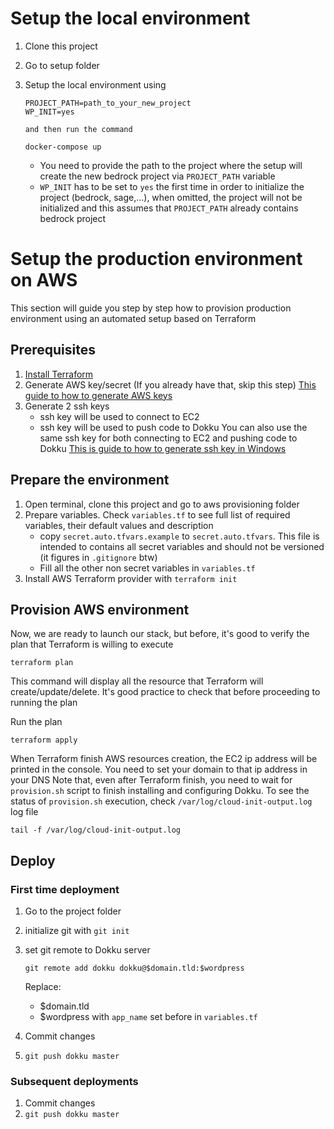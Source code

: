 
# Setup the local environment

1. Clone this project
2. Go to setup folder
3. Setup the local environment using

    ```
    PROJECT_PATH=path_to_your_new_project 
    WP_INIT=yes 

    and then run the command

    docker-compose up
    ```

    * You need to provide the path to the project where the setup will create the new bedrock project via `PROJECT_PATH` variable
    * `WP_INIT` has to be set to `yes` the first time in order to initialize the project (bedrock, sage,...), when omitted, the project will not be initialized and this assumes that `PROJECT_PATH` already contains bedrock project


# Setup the production environment on AWS

This section will guide you step by step how to provision production environment using an automated setup based on Terraform


## Prerequisites

1. [Install Terraform](https://www.terraform.io/intro/getting-started/install.html)
2. Generate AWS key/secret (If you already have that, skip this step)
[This guide to how to generate AWS keys](https://docs.aws.amazon.com/general/latest/gr/managing-aws-access-keys.html)
3. Generate 2 ssh keys
    * ssh key will be used to connect to EC2
    * ssh key will be used to push code to Dokku
You can also use the same ssh key for both connecting to EC2 and pushing code to Dokku
[This is guide to how to generate ssh key in Windows](https://docs.joyent.com/public-cloud/getting-started/ssh-keys/generating-an-ssh-key-manually/manually-generating-your-ssh-key-in-windows)

## Prepare the environment

1. Open terminal, clone this project and go to aws provisioning folder
2. Prepare variables. Check `variables.tf` to see full list of required variables, their default values and description
    * copy `secret.auto.tfvars.example` to `secret.auto.tfvars`. This file is intended to contains all secret variables and should not be versioned (it figures in `.gitignore` btw)
    * Fill all the other non secret variables in `variables.tf`
3. Install AWS Terraform provider with `terraform init`

## Provision AWS environment

Now, we are ready to launch our stack, but before, it's good to verify the plan that Terraform is willing to execute

```
terraform plan
```

This command will display all the resource that Terraform will create/update/delete. It's good practice to check that before proceeding to running the plan

Run the plan
```
terraform apply
```

When Terraform finish AWS resources creation, the EC2 ip address will be printed in the console. You need to set your domain to that ip address in your DNS
Note that, even after Terraform finish, you need to wait for `provision.sh` script to finish installing and configuring Dokku. To see the status of `provision.sh` execution, check `/var/log/cloud-init-output.log` log file
```
tail -f /var/log/cloud-init-output.log
```

## Deploy

### First time deployment

1. Go to the project folder
2. initialize git with `git init`
3. set git remote to Dokku server
    ```
    git remote add dokku dokku@$domain.tld:$wordpress
    ```
    Replace:
    * $domain.tld
    * $wordpress with `app_name` set before in `variables.tf`

4. Commit changes
5. `git push dokku master`

### Subsequent deployments

1. Commit changes
2. `git push dokku master`
